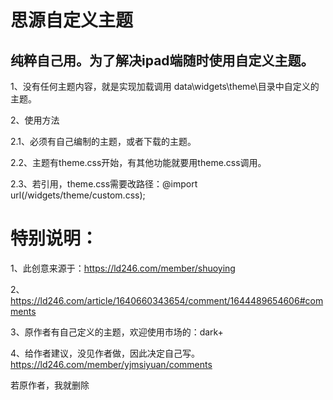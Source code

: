 # 思源自定义主题
## 纯粹自己用。为了解决ipad端随时使用自定义主题。

1、没有任何主题内容，就是实现加载调用 data\widgets\theme\目录中自定义的主题。

2、使用方法

2.1、必须有自己编制的主题，或者下载的主题。

2.2、主题有theme.css开始，有其他功能就要用theme.css调用。

2.3、若引用，theme.css需要改路径：@import url(/widgets/theme/custom.css);

# 特别说明：
1、此创意来源于：https://ld246.com/member/shuoying

2、https://ld246.com/article/1640660343654/comment/1644489654606#comments

3、原作者有自己定义的主题，欢迎使用市场的：dark+

4、给作者建议，没见作者做，因此决定自己写。https://ld246.com/member/yjmsiyuan/comments

若原作者，我就删除
